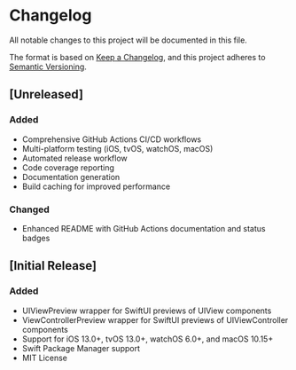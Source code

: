 # Changelog

All notable changes to this project will be documented in this file.

The format is based on [Keep a Changelog](https://keepachangelog.com/en/1.0.0/),
and this project adheres to [Semantic Versioning](https://semver.org/spec/v2.0.0.html).

## [Unreleased]

### Added
- Comprehensive GitHub Actions CI/CD workflows
- Multi-platform testing (iOS, tvOS, watchOS, macOS)
- Automated release workflow
- Code coverage reporting
- Documentation generation
- Build caching for improved performance

### Changed
- Enhanced README with GitHub Actions documentation and status badges

## [Initial Release]

### Added
- UIViewPreview wrapper for SwiftUI previews of UIView components
- ViewControllerPreview wrapper for SwiftUI previews of UIViewController components
- Support for iOS 13.0+, tvOS 13.0+, watchOS 6.0+, and macOS 10.15+
- Swift Package Manager support
- MIT License